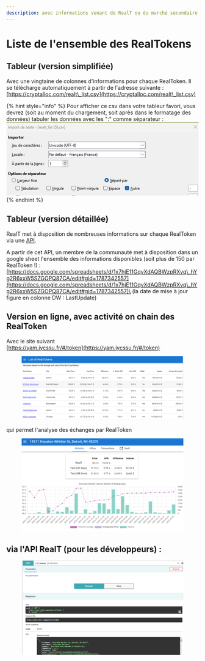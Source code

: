 ```yaml
---
description: avec informations venant de RealT ou du marché secondaire
---
```


# Liste de l'ensemble des RealTokens

## Tableur (version simplifiée)

Avec une vingtaine de colonnes d'informations pour chaque RealToken. Il se télécharge automatiquement à partir de l'adresse suivante : [https://cryptalloc.com/realt\_list.csv](https://cryptalloc.com/realt\_list.csv)

{% hint style="info" %}
Pour afficher ce csv dans votre tableur favori, vous devrez (soit au moment du chargement, soit après dans le formatage des données) tabuler les données avec les ":" comme séparateur :\
<img src="../../.gitbook/assets/image (86).png" alt="" data-size="original">
{% endhint %}

## Tableur (version détaillée)

RealT met à disposition de nombreuses informations sur chaque RealToken via une [API](https://api.realt.community/).

A partir de cet API, un membre de la communauté met à disposition dans un google sheet l'ensemble des informations disponibles (soit plus de 150 par RealToken !) : [https://docs.google.com/spreadsheets/d/1x7hjE11GqvXdAQBWzpRXvq\_hYg2R6xxW5SZGOPQ87CA/edit#gid=1787342557](https://docs.google.com/spreadsheets/d/1x7hjE11GqvXdAQBWzpRXvq\_hYg2R6xxW5SZGOPQ87CA/edit#gid=1787342557)\
(la date de mise à jour figure en colonne DW : LastUpdate)

## Version en ligne, avec activité on chain des RealToken

Avec le site suivant\
[https://yam.jycssu.fr/#/token](https://yam.jycssu.fr/#/token)

<figure><img src="../../.gitbook/assets/image (51).png" alt=""><figcaption></figcaption></figure>

qui permet l'analyse des échanges par RealToken

<figure><img src="../../.gitbook/assets/image (78).png" alt=""><figcaption></figcaption></figure>

## via l'API RealT (pour les développeurs) :

<figure><img src="../../.gitbook/assets/image (36).png" alt=""><figcaption></figcaption></figure>
